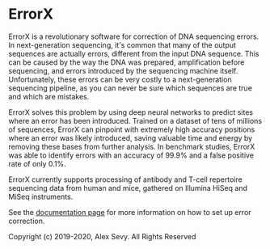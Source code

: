 # ErrorX

ErrorX is a revolutionary software for correction of DNA sequencing errors. In next-generation sequencing, it's common that many of the output sequences are actually errors, different from the input DNA sequence. This can be caused by the way the DNA was prepared, amplification before sequencing, and errors introduced by the sequencing machine itself. Unfortunately, these errors can be very costly to a next-generation sequencing pipeline, as you can never be sure which sequences are true and which are mistakes.

ErrorX solves this problem by using deep neural networks to predict sites where an error has been introduced. Trained on a dataset of tens of millions of sequences, ErrorX can pinpoint with extremely high accuracy positions where an error was likely introduced, saving valuable time and energy by removing these bases from further analysis. In benchmark studies, ErrorX was able to identify errors with an accuracy of 99.9% and a false positive rate of only 0.1%.

ErrorX currently supports processing of antibody and T-cell repertoire sequencing data from human and mice, gathered on Illumina HiSeq and MiSeq instruments.

See the [documentation page](https://endeavorbio.com/2019/02/01/documentation/) for more information on how to set up error correction.

Copyright (c) 2019-2020, Alex Sevy. All Rights Reserved
